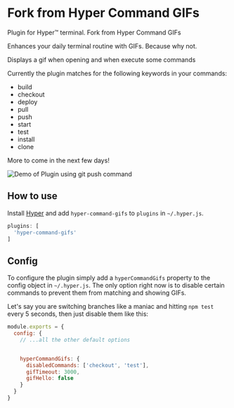 # Fork from Hyper Command GIFs

Plugin for Hyper™ terminal. Fork from Hyper Command GIFs

Enhances your daily terminal routine with GIFs. Because why not.

Displays a gif when opening and when execute some commands

Currently the plugin matches for the following keywords in your commands:

- build
- checkout
- deploy
- pull
- push
- start
- test
- install
- clone

More to come in the next few days!

![Demo of Plugin using git push command](example/git-push-demo.gif)

## How to use

Install [Hyper](https://hyper.is) and add `hyper-command-gifs`
to `plugins` in `~/.hyper.js`.

```javascript
plugins: [
  'hyper-command-gifs'
]
```

## Config

To configure the plugin simply add a `hyperCommandGifs` property to the config object in `~/.hyper.js`.
The only option right now is to disable certain commands to prevent them from matching and showing GIFs.

Let's say you are switching branches like a maniac and hitting `npm test` every 5 seconds, then just disable them like this:

```javascript
module.exports = {
  config: {
    // ...all the other default options


    hyperCommandGifs: {
      disabledCommands: ['checkout', 'test'],
      gifTimeout: 3000,
      gifHello: false
    }
  }
}
```
